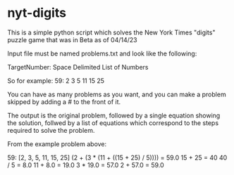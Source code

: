 # nyt-digits

This is a simple python script which solves the New York Times "digits" puzzle game that was in Beta as of 04/14/23

Input file must be named problems.txt and look like the following:

TargetNumber: Space Delimited List of Numbers

So for example:
59: 2 3 5 11 15 25

You can have as many problems as you want, and you can make a problem skipped by adding a # to the front of it.

The output is the original problem, followed by a single equation showing the solution, follwed by a list of equations which correspond to the steps required to solve the problem.

From the example problem above:

59: [2, 3, 5, 11, 15, 25]
(2 + (3 * (11 + ((15 + 25) / 5)))) = 59.0
15 + 25 = 40
40 / 5 = 8.0
11 + 8.0 = 19.0
3 * 19.0 = 57.0
2 + 57.0 = 59.0